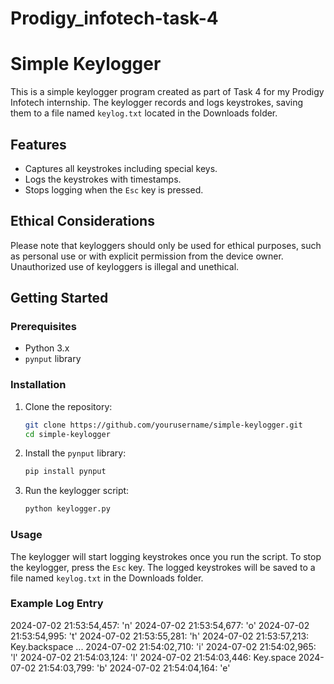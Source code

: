 # Prodigy_infotech-task-4
# Simple Keylogger

This is a simple keylogger program created as part of Task 4 for my Prodigy Infotech internship. The keylogger records and logs keystrokes, saving them to a file named `keylog.txt` located in the Downloads folder.

## Features

- Captures all keystrokes including special keys.
- Logs the keystrokes with timestamps.
- Stops logging when the `Esc` key is pressed.

## Ethical Considerations

Please note that keyloggers should only be used for ethical purposes, such as personal use or with explicit permission from the device owner. Unauthorized use of keyloggers is illegal and unethical.

## Getting Started

### Prerequisites

- Python 3.x
- `pynput` library

### Installation

1. Clone the repository:

    ```bash
    git clone https://github.com/yourusername/simple-keylogger.git
    cd simple-keylogger
    ```

2. Install the `pynput` library:

    ```bash
    pip install pynput
    ```

3. Run the keylogger script:

    ```bash
    python keylogger.py
    ```

### Usage

The keylogger will start logging keystrokes once you run the script. To stop the keylogger, press the `Esc` key. The logged keystrokes will be saved to a file named `keylog.txt` in the Downloads folder.

### Example Log Entry

2024-07-02 21:53:54,457: 'n'
2024-07-02 21:53:54,677: 'o'
2024-07-02 21:53:54,995: 't'
2024-07-02 21:53:55,281: 'h'
2024-07-02 21:53:57,213: Key.backspace
...
2024-07-02 21:54:02,710: 'i'
2024-07-02 21:54:02,965: 'l'
2024-07-02 21:54:03,124: 'l'
2024-07-02 21:54:03,446: Key.space
2024-07-02 21:54:03,799: 'b'
2024-07-02 21:54:04,164: 'e'



